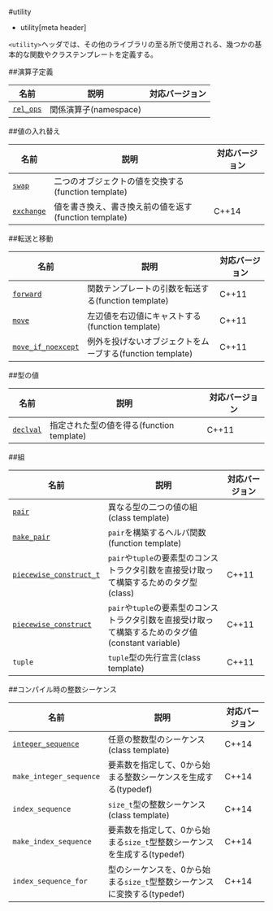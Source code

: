 #utility
* utility[meta header]

`<utility>`ヘッダでは、その他のライブラリの至る所で使用される、幾つかの基本的な関数やクラステンプレートを定義する。


##演算子定義

| 名前                              | 説明                  | 対応バージョン |
|-----------------------------------|-----------------------|----------------|
| [`rel_ops`](./utility/rel_ops.md) | 関係演算子(namespace) | |


##値の入れ替え

| 名前                                | 説明                                                  | 対応バージョン |
|-------------------------------------|-------------------------------------------------------|----------------|
| [`swap`](./utility/swap.md)         | 二つのオブジェクトの値を交換する(function template)   | |
| [`exchange`](./utility/exchange.md) | 値を書き換え、書き換え前の値を返す(function template) | C++14 |


##転送と移動

| 名前                                                | 説明                                                | 対応バージョン |
|-----------------------------------------------------|-----------------------------------------------------|----------------|
| [`forward`](./utility/forward.md)                   | 関数テンプレートの引数を転送する(function template) | C++11          |
| [`move`](./utility/move.md)                         | 左辺値を右辺値にキャストする(function template)     | C++11          |
| [`move_if_noexcept`](./utility/move_if_noexcept.md) | 例外を投げないオブジェクトをムーブする(function template) | C++11    |


##型の値

| 名前                              | 説明                                      | 対応バージョン |
|-----------------------------------|-------------------------------------------|----------------|
| [`declval`](./utility/declval.md) | 指定された型の値を得る(function template) | C++11 |


##組

| 名前                                                        | 説明                                   | 対応バージョン |
|-------------------------------------------------------------|----------------------------------------|----------------|
| [`pair`](./utility/pair.md)                                 | 異なる型の二つの値の組(class template) | |
| [`make_pair`](./utility/make_pair.md)                       | `pair`を構築するヘルパ関数(function template) | |
| [`piecewise_construct_t`](./utility/piecewise_construct.md) | `pair`や`tuple`の要素型のコンストラクタ引数を直接受け取って構築するためのタグ型(class) | C++11 |
| [`piecewise_construct`](./utility/piecewise_construct.md)   | `pair`や`tuple`の要素型のコンストラクタ引数を直接受け取って構築するためのタグ値(constant variable) | C++11 |
| `tuple`                                                     | `tuple`型の先行宣言(class template) | C++11 |


##コンパイル時の整数シーケンス

| 名前 | 説明 | 対応バージョン |
|------|------|----------------|
| [`integer_sequence`](./utility/integer_sequence.md)      | 任意の整数型のシーケンス(class template) | C++14 |
| `make_integer_sequence` | 要素数を指定して、0から始まる整数シーケンスを生成する(typedef) | C++14 |
| `index_sequence`        | `size_t`型の整数シーケンス(class template) | C++14 |
| `make_index_sequence`   | 要素数を指定して、0から始まる`size_t`型整数シーケンスを生成する(typedef) | C++14 |
| `index_sequence_for`    | 型のシーケンスを、0から始まる`size_t`型整数シーケンスに変換する(typedef) | C++14 |

